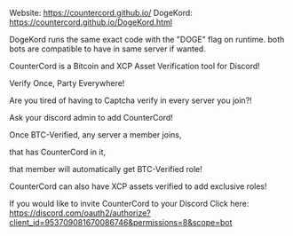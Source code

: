 Website: https://countercord.github.io/
DogeKord: https://countercord.github.io/DogeKord.html

DogeKord runs the same exact code with the "DOGE" flag on runtime.
both bots are compatible to have in same server if wanted.

CounterCord is a Bitcoin and XCP Asset Verification tool for Discord!

Verify Once, Party Everywhere!

Are you tired of having to Captcha verify in every server you join?!

Ask your discord admin to add CounterCord!

Once BTC-Verified, any server a member joins,

that has CounterCord in it,

that member will automatically get BTC-Verified role!


CounterCord can also have XCP assets verified to add exclusive roles!

If you would like to invite CounterCord to your Discord
Click here: https://discord.com/oauth2/authorize?client_id=953709081670086746&permissions=8&scope=bot
